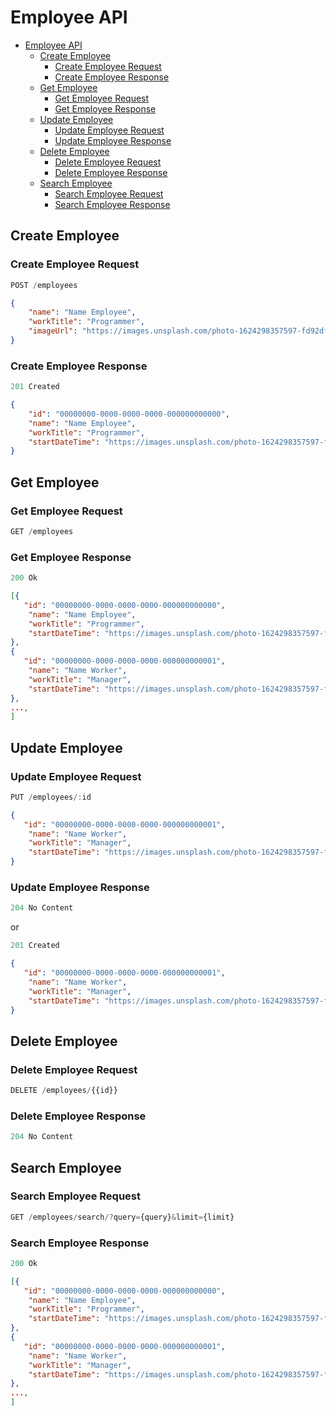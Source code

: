 # Employee API

- [Employee API](#employee-api)
  - [Create Employee](#create-employee)
    - [Create Employee Request](#create-employee-request)
    - [Create Employee Response](#create-employee-response)
  - [Get Employee](#get-employee)
    - [Get Employee Request](#get-employee-request)
    - [Get Employee Response](#get-employee-response)
  - [Update Employee](#update-employee)
    - [Update Employee Request](#update-employee-request)
    - [Update Employee Response](#update-employee-response)
  - [Delete Employee](#delete-employee)
    - [Delete Employee Request](#delete-employee-request)
    - [Delete Employee Response](#delete-employee-response)
  - [Search Employee](#search-employee)
    - [Search Employee Request](#search-employee-request)
    - [Search Employee Response](#search-employee-response)

## Create Employee

### Create Employee Request

```js
POST /employees
```

```json
{
    "name": "Name Employee",
    "workTitle": "Programmer",
    "imageUrl": "https://images.unsplash.com/photo-1624298357597-fd92dfbec01d?ixlib=rb-1.2.1&ixid=MnwxMjA3fDB8MHxwaG90by1wYWdlfHx8fGVufDB8fHx8&auto=format&fit=crop&w=250&q=80",
}
```

### Create Employee Response

```js
201 Created
```

```json
{
    "id": "00000000-0000-0000-0000-000000000000",
    "name": "Name Employee",
    "workTitle": "Programmer",
    "startDateTime": "https://images.unsplash.com/photo-1624298357597-fd92dfbec01d?ixlib=rb-1.2.1&ixid=MnwxMjA3fDB8MHxwaG90by1wYWdlfHx8fGVufDB8fHx8&auto=format&fit=crop&w=250&q=80"
}
```

## Get Employee

### Get Employee Request

```js
GET /employees
```

### Get Employee Response

```js
200 Ok
```

```json
[{
   "id": "00000000-0000-0000-0000-000000000000",
    "name": "Name Employee",
    "workTitle": "Programmer",
    "startDateTime": "https://images.unsplash.com/photo-1624298357597-fd92dfbec01d?ixlib=rb-1.2.1&ixid=MnwxMjA3fDB8MHxwaG90by1wYWdlfHx8fGVufDB8fHx8&auto=format&fit=crop&w=250&q=80"
},
{
   "id": "00000000-0000-0000-0000-000000000001",
    "name": "Name Worker",
    "workTitle": "Manager",
    "startDateTime": "https://images.unsplash.com/photo-1624298357597-fd92dfbec01d?ixlib=rb-1.2.1&ixid=MnwxMjA3fDB8MHxwaG90by1wYWdlfHx8fGVufDB8fHx8&auto=format&fit=crop&w=250&q=80"
},
...,
]
```

## Update Employee

### Update Employee Request

```js
PUT /employees/:id
```

```json
{
   "id": "00000000-0000-0000-0000-000000000001",
    "name": "Name Worker",
    "workTitle": "Manager",
    "startDateTime": "https://images.unsplash.com/photo-1624298357597-fd92dfbec01d?ixlib=rb-1.2.1&ixid=MnwxMjA3fDB8MHxwaG90by1wYWdlfHx8fGVufDB8fHx8&auto=format&fit=crop&w=250&q=80"
}
```

### Update Employee Response

```js
204 No Content
```

or

```js
201 Created
```

```json
{
   "id": "00000000-0000-0000-0000-000000000001",
    "name": "Name Worker",
    "workTitle": "Manager",
    "startDateTime": "https://images.unsplash.com/photo-1624298357597-fd92dfbec01d?ixlib=rb-1.2.1&ixid=MnwxMjA3fDB8MHxwaG90by1wYWdlfHx8fGVufDB8fHx8&auto=format&fit=crop&w=250&q=80"
}
```

## Delete Employee

### Delete Employee Request

```js
DELETE /employees/{{id}}
```

### Delete Employee Response

```js
204 No Content
```

## Search Employee

### Search Employee Request

```js
GET /employees/search/?query={query}&limit={limit}
```

### Search Employee Response

```js
200 Ok
```

```json
[{
   "id": "00000000-0000-0000-0000-000000000000",
    "name": "Name Employee",
    "workTitle": "Programmer",
    "startDateTime": "https://images.unsplash.com/photo-1624298357597-fd92dfbec01d?ixlib=rb-1.2.1&ixid=MnwxMjA3fDB8MHxwaG90by1wYWdlfHx8fGVufDB8fHx8&auto=format&fit=crop&w=250&q=80"
},
{
   "id": "00000000-0000-0000-0000-000000000001",
    "name": "Name Worker",
    "workTitle": "Manager",
    "startDateTime": "https://images.unsplash.com/photo-1624298357597-fd92dfbec01d?ixlib=rb-1.2.1&ixid=MnwxMjA3fDB8MHxwaG90by1wYWdlfHx8fGVufDB8fHx8&auto=format&fit=crop&w=250&q=80"
},
...,
]
```